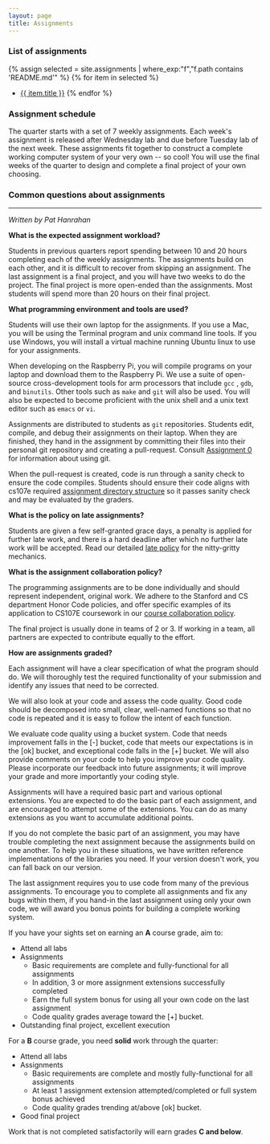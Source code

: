 ```yaml
---
layout: page
title: Assignments
---
```


### List of assignments

{% assign selected = site.assignments | where_exp:"f","f.path contains 'README.md'"  %}
{% for item in selected %}
-  <a href="{{ item.permalink }}">{{ item.title }}</a>
{% endfor %}

### Assignment schedule
The quarter starts with a set of 7 weekly assignments. Each week's assignment is released after Wednesday lab and due before Tuesday lab of the next week. These assignments fit together to construct a complete working computer system of your very own -- so cool! You will use the final weeks of the quarter to design and complete a final project of your own choosing.


### Common questions about assignments
---
*Written by Pat Hanrahan*

**What is the expected assignment workload?**

Students in previous quarters report spending between 10 and 20 hours completing each of the weekly assignments.
The assignments build on each other,
and it is difficult to recover from skipping an assignment. 
The last assignment is a final project, 
and you will have two weeks to do the project. 
The final project is more open-ended than the assignments.
Most students will spend more than 20 hours on their final project.

**What programming environment and tools are used?**

Students will use their own laptop for the assignments.
If you use a Mac,
you will be using the Terminal program and unix command line tools.
If you use Windows,
you will install a virtual machine running Ubuntu linux to use
 for your assignments.

When developing on the Raspberry Pi,
you will compile programs on your laptop and download them to the Raspberry Pi.
We use a suite of open-source cross-development tools for arm processors that include  `gcc` , `gdb`, and `binutils`.
Other tools such as `make` and `git` will also be used.
You will also be expected to become proficient with the unix shell and 
a unix text editor such as `emacs` or `vi`.

Assignments are distributed to students as `git` repositories.
Students edit, compile, and debug their assignments on their laptop.
When they are finished, 
they hand in the assignment by committing their files 
into their personal git repository 
and creating a pull-request. Consult [Assignment 0](/assignments/assign0/) for information about using git.

When the pull-request is created, code is run through a sanity check 
to ensure the code compiles. Students should ensure their code aligns with 
cs107e required [assignment directory structure](dir_structure) so it 
passes sanity check and may be evaluated by the graders. 

**What is the policy on late assignments?**

Students are given a few self-granted grace days, a penalty is applied for
further late work, and there is a hard deadline after which no further late
work will be accepted. Read our detailed [late policy](/policies/#late-policy)
for the nitty-gritty mechanics.

**What is the assignment collaboration policy?**

The programming assignments are to be done individually and should represent
independent, original work. We adhere to the Stanford and CS department Honor
Code policies, and offer specific examples of its application to CS107E
coursework in our [course collaboration
policy](/policies/#collaboration-policy).

The final project is usually done in teams of 2 or 3. If working in a team, all partners are expected to contribute equally to the effort.

**How are assignments graded?**

Each assignment will have a clear specification of what the program should do. We will thoroughly test the required functionality of your submission and identify any issues that need to be corrected.

We will also look at your code and assess the code quality.
Good code should be decomposed into small, clear, well-named functions so that 
no code is repeated and it is easy to follow the intent of each function.

We evaluate code quality using a bucket system. Code that needs 
improvement falls in the [-] bucket, code that meets our expectations is in the 
[ok] bucket, and exceptional code falls in the [+] bucket.
We will also provide comments on your code 
to help you improve your code quality.
Please incorporate our feedback into future assignments;
it will improve your grade and more importantly your coding style.

Assignments will have a required basic part and various optional extensions.  You are expected to do the basic part of each assignment, and are encouraged to attempt some of the extensions.
You can do as many extensions as you want to accumulate additional points.

If you do not complete the basic part of an assignment,
you may have trouble completing the next assignment because the assignments build on one another.
To help you in these situations, we have written
reference implementations of the libraries you need.
If your version doesn't work,
you can fall back on our version.

The last assignment requires you to use code from
many of the previous assignments.
To encourage you to complete all assignments and fix any bugs within them,
if you hand-in the last assignment using only your own code,
we will award you bonus points for building a complete working system. 

If you have your sights set on earning an __A__ course grade, aim to:
+ Attend all labs 
+ Assignments 
    - Basic requirements are complete and fully-functional for all assignments
    - In addition, 3 or more assignment extensions successfully completed
    - Earn the full system bonus for using all your own code on the last assignment
    - Code quality grades average toward the [+] bucket.  
+ Outstanding final project, excellent execution

For a __B__ course grade, you need __solid__ work through the quarter:
+ Attend all labs
+ Assignments
    - Basic requirements are complete and mostly fully-functional for all assignments
    - At least 1 assignment extension attempted/completed or full system bonus achieved
    - Code quality grades trending at/above [ok] bucket. 
+ Good final project

Work that is not completed satisfactorily will earn grades **C and below**.

